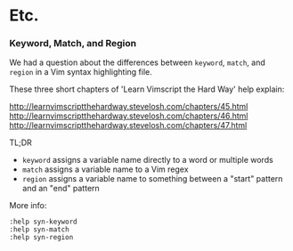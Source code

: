 # Etc.

### Keyword, Match, and Region

We had a question about the differences between `keyword`, `match`, and `region` in a Vim syntax highlighting file.

These three short chapters of 'Learn Vimscript the Hard Way' help explain:

http://learnvimscriptthehardway.stevelosh.com/chapters/45.html
http://learnvimscriptthehardway.stevelosh.com/chapters/46.html
http://learnvimscriptthehardway.stevelosh.com/chapters/47.html

TL;DR

* `keyword` assigns a variable name directly to a word or multiple words
* `match` assigns a variable name to a Vim regex
* `region` assigns a variable name to something between a "start" pattern and an "end" pattern

More info:

```vim
:help syn-keyword
:help syn-match
:help syn-region
```
